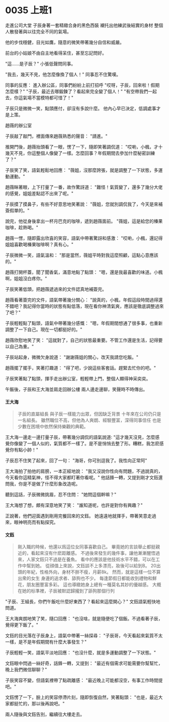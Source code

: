 # 0035 上班1

走進公司大堂
子辰身著一套精緻合身的黑色西裝
襯托出他練武後結實的身材
整個人散發著與以往完全不同的氣場。

他的步伐穩健，目光如鷹，隨意的微笑帶著幾分自信和威嚴。

前台的小姑娘不由自主地看得呆住，甚至忘記問好。

"這……是子辰？"
小張低聲問同事。

"我去，幾天不見，他怎麼像換了個人！"
同事忍不住驚嘆。

同事的反應：
進入辦公區，同事們紛紛上前打招呼
"哎呀，子辰，回來啦！假期怎麼樣？"
"子辰，最近去哪鍛鍊了？看起來完全變了個人！"
"有空帶我們一起去，你這氣場不當模特都可惜了！"

子辰只是微微一笑，點頭應付，卻沒有多說什麼。
他內心早已決定，低調處事才是上策。

趙薇的辦公室

子辰敲了敲門，裡面傳來趙薇熟悉的聲音：
"請進。"

推開門後，趙薇抬頭看了一眼，愣了一下，隨即笑著調侃道：
"哎喲，小楓，才十幾天不見，你這整個人像變了一樣。怎麼回事？年假期間去參加什麼秘密訓練了？"

子辰笑了笑，語氣輕鬆地回應：
"薇姐，沒那麼誇張，就是調整了一下狀態，多運動運動。"

趙薇眯著眼，上下打量了一番，故作驚訝道：
"難怪！氣質變了，還多了幾分大佬的感覺，姐姐差點認不出來了呢。"

子辰摸了摸鼻子，有些不好意思地笑著說：
"薇姐，您就別調侃我了，今天是來補簽假單的。"

說完，他從身後拿出一杯月巴克的咖啡，遞到趙薇面前。
"薇姐，這是給您的榛果咖啡，趁熱喝。"

趙薇一愣，隨即露出欣喜的笑容，語氣中帶著驚訝和感激：
"哎喲，小楓，還記得姐姐喜歡喝榛果咖啡啊？真有心。"

子辰微微一笑，語氣溫和：
"那是當然，薇姐平時對我這麼照顧，這點心意應該的。"

趙薇打開杯蓋，聞了聞香氣，滿意地點了點頭：
"嗯，還是我最喜歡的味道。小楓啊，姐姐沒白疼你。"

子辰笑著低頭，把趙薇遞過來的文件認真地補簽完。

趙薇看著簽完的文件，語氣帶著幾分關心：
"說真的，小楓，年假這段時間過得還不錯吧？我記得你當時的狀態有點低落，現在看你神清氣爽，應該是徹底調整過來了吧？"

子辰輕輕點了點頭，語氣中帶著幾分感慨：
"嗯，年假期間想通了很多事，也重新調整了一下自己。現在一切都挺好的。"

趙薇欣慰地笑了笑：
"這就對了，自己的狀態最重要。不管工作還是生活，記得要以自己為重。"

子辰站起身，微微欠身說道：
"謝謝薇姐的關心，改天我請您吃飯。"

趙薇擺了擺手，笑著打趣道：
"得了吧，少說這些客套話。趕緊去忙你的吧。"

子辰笑著點了點頭，揮手走出辦公室，輕輕帶上門，整個人顯得神采奕奕。

午飯後，子辰和王大海並肩走回辦公樓
兩人邊走邊聊，笑聲時不時傳出。

#### 王大海
> 子辰的直屬組長
與子辰一樣能力出眾，但因缺乏背景
十年來在公司仍只是一名組長。
雖然職位不高，但他為人爽朗、經驗豐富，深得同事信任
也是少數在困境中依然保持樂觀的典範。
> 

王大海一邊走一邊打量子辰，帶著幾分調侃的語氣說道:
"這才幾天沒見，怎麼感覺你像變了一個人似的，氣質都不一樣了。是不是悄悄去整了形。糟糕，我怎麽感覺你有點小帥！"

子辰忍不住笑了起來，回了一句：
"海哥，你可別逗我了。我性向正常阿"

王大海拍了拍他的肩膀，一本正經地說：
"我又沒說你性向有問題，不過說真的，今天看你這精氣神，怪不得大家都盯著你看呢。"
他話鋒一轉，又提到剛才文鈺還問我，你是不是做了什麼形象改造呢。

聽到這話，子辰微微挑眉，忍不住問：
"她問這個幹嘛？"

王大海想了想，頗有深意地笑了笑：
"誰知道呢，也許是對你有興趣？"

正說著，他們迎面遇到剛用完餐回來的文鈺。
她遠遠地就揮手，帶著笑意走過來，眼神明亮而有點探究。

#### 文鈺
> 剛入職的時候，他還以爲這位女同事喜歡自己。
畢竟她的言談舉止都挺親近的，看起來沒有什麽距離感。
不過後來發生的幾件事，讓他漸漸醒悟過來，人家文鈺只不過是在養魚。
看中的應該是他技術水平不錯，可以在工作中幫到她。
從顔值上來說，文鈺談不上多漂亮，妝後可以給到B。
20出頭的年紀，性格外向，身材不胖不瘦，月薪8k。
然而，就是這樣一位不算出衆的女生
身邊的追求者、舔狗也不少。
每逢節假日都能收到禮物和鮮花，朋友圈豐富多彩。
這也導緻她身上總有一種莫名其妙的優越感。
大概在她的标準裡，子辰被默認歸攏到了舔狗那個行列
> 

"子辰、王組長，你們午飯吃什麼好東西了？看起來這麼開心？"
文鈺語氣輕快地問道。

王大海爽朗地笑了笑，隨口回應：
"也沒啥，就是隨便吃了個飯。不過看著子辰，覺得更下飯了。"

文鈺的目光落在子辰身上，語氣中帶著一絲探尋：
"子辰哥，今天看起來氣質不太一樣，是不是年假期間有什麼大事發生？"

子辰輕輕一笑，語氣平淡地回應：
"也沒什麼，就是多運動調整了一下狀態。"

文鈺眼中閃過一絲好奇，話鋒一轉，又提到：
"最近有個需求可能需要你幫幫忙，晚上我們微信聊聊？"

子辰笑容不變，但語氣裡帶了點疏離感：
"最近晚上可能都沒空，有事工作時間提吧。"

文鈺愣了一下，臉上的笑容停滯片刻，隨即恢復自然，笑著點頭：
"也是，最近大家都挺忙的，那以後再說吧。"

兩人隨後與文鈺告別，繼續往大樓走去。